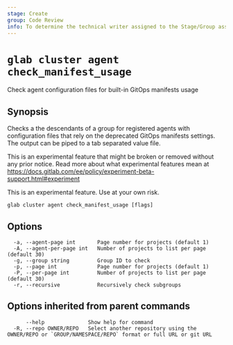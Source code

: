 ```yaml
---
stage: Create
group: Code Review
info: To determine the technical writer assigned to the Stage/Group associated with this page, see https://about.gitlab.com/handbook/product/ux/technical-writing/#assignments
---
```


<!--
This documentation is auto generated by a script.
Please do not edit this file directly. Run `make gen-docs` instead.
-->

# `glab cluster agent check_manifest_usage`

Check agent configuration files for built-in GitOps manifests usage

## Synopsis

Checks a the descendants of a group for registered agents with configuration files that rely on the deprecated GitOps manifests settings.
The output can be piped to a tab separated value file.

This is an experimental feature that might be broken or removed without any prior notice. 
Read more about what experimental features mean at <https://docs.gitlab.com/ee/policy/experiment-beta-support.html#experiment>

This is an experimental feature. Use at your own risk.

```plaintext
glab cluster agent check_manifest_usage [flags]
```

## Options

```plaintext
  -a, --agent-page int       Page number for projects (default 1)
  -A, --agent-per-page int   Number of projects to list per page (default 30)
  -g, --group string         Group ID to check
  -p, --page int             Page number for projects (default 1)
  -P, --per-page int         Number of projects to list per page (default 30)
  -r, --recursive            Recursively check subgroups
```

## Options inherited from parent commands

```plaintext
      --help              Show help for command
  -R, --repo OWNER/REPO   Select another repository using the OWNER/REPO or `GROUP/NAMESPACE/REPO` format or full URL or git URL
```
